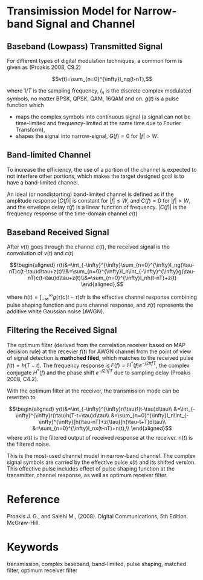 # Transimission Model for Narrow-band Signal and Channel

## Baseband (Lowpass) Transmitted Signal

For different types of digital modulation techniques, a common form is given as (Proakis 2008, C9.2)

$$v(t)=\sum_{n=0}^{\infty}I_ng(t-nT),$$

where $1/T$ is the sampling frequency, ${I_n}$ is the discrete complex modulated symbols, no matter BPSK, QPSK, QAM, 16QAM and on. $g(t)$ is a pulse function which 

- maps the complex symbols into continuous signal (a signal can not be time-limited and frequency-limited at the same time due to Fourier Transform),
- shapes the signal into narrow-signal, $G(f)=0$ for $|f|>W$.

## Band-limited Channel

To increase the efficiency, the use of a portion of the channel is expected to not interfere other portions, which makes the target designed goal is to have a band-limited channel.

An ideal (or nondistorting) band-limited channel is defined as if the amplitude response $|C(f)|$ is constant for $|f|\leq W$, and $C(f)=0$ for $|f|>W$, and the envelope delay $\tau(f)$ is a linear function of frequency. $|C(f)|$ is the frequency response of the time-domain channel $c(t)$

## Baseband Received Signal

After $v(t)$ goes through the channel $c(t)$, the received signal is the convolution of $v(t)$ and $c(t)$

$$\begin{aligned}
r(t)&=\int_{-\infty}^{\infty}\sum_{n=0}^{\infty}I_ng(\tau-nT)c(t-\tau)d\tau+z(t)\\&=\sum_{n=0}^{\infty}I_n\int_{-\infty}^{\infty}g(\tau-nT)c(t-\tau)d\tau+z(t)\\&=\sum_{n=0}^{\infty}I_nh(t-nT)+z(t)
\end{aligned},$$

where $h(t)=\int_{-\infty}^{\infty}g(\tau)c(t-\tau)d\tau$ is the effective channel response combining pulse shaping function and pure channel response, and $z(t)$ represents the additive white Gaussian noise (AWGN).

## Filtering the Received Signal

The optimum filter (derived from the correlation receiver based on MAP decision rule) at the recevier $f(t)$ for AWGN channel from the point of view of signal detection is **mathched filed**, which matches to the received pulse $f(t)=h(T-t)$. The frequency response is $F(f)=H^*(f)e^{-j2\pi fT}$, the complex conjugate $H^*(f)$ and the phase shift $e^{-j2\pi fT}$ due to sampling delay (Proakis 2008, C4.2).

With the optimum filter at the receiver, the transmission mode can be rewritten to

$$\begin{aligned}
y(t)&=\int_{-\infty}^{\infty}r(\tau)f(t-\tau)d\tau\\
&=\int_{-\infty}^{\infty}r(\tau)h(T-t+\tau)d\tau\\
&=\sum_{n=0}^{\infty}I_n\int_{-\infty}^{\infty}[h(\tau-nT)+z(\tau)]h(\tau-t+T)d\tau\\
&=\sum_{n=0}^{\infty}I_nx(t-nT)+n(t),\\
\end{aligned}$$
where $x(t)$ is the filtered output of received response at the receiver. $n(t)$ is the filtered noise.

This is the most-used channel model in narrow-band channel. The complex signal symbols are carried by the effective pulse $x(t)$ and its shifted version. This effective pulse includes effect of pulse shaping function at the transmitter, channel response, as well as optimum receiver filter.

# Reference
Proakis J. G., and Salehi M., (2008). Digital Communications, 5th Edition. McGraw-Hill.

# Keywords

transmission, complex baseband, band-limited, pulse shaping, matched filter, optimum receiver filter
